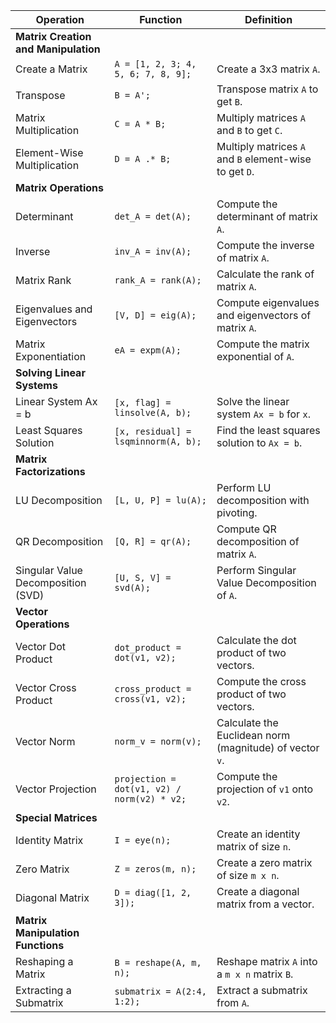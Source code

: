 | Operation | Function | Definition |
| --- | --- | --- |
| **Matrix Creation and Manipulation** | | |
| Create a Matrix | `A = [1, 2, 3; 4, 5, 6; 7, 8, 9];` | Create a 3x3 matrix `A`. |
| Transpose | `B = A';` | Transpose matrix `A` to get `B`. |
| Matrix Multiplication | `C = A * B;` | Multiply matrices `A` and `B` to get `C`. |
| Element-Wise Multiplication | `D = A .* B;` | Multiply matrices `A` and `B` element-wise to get `D`. |
| **Matrix Operations** | | |
| Determinant | `det_A = det(A);` | Compute the determinant of matrix `A`. |
| Inverse | `inv_A = inv(A);` | Compute the inverse of matrix `A`. |
| Matrix Rank | `rank_A = rank(A);` | Calculate the rank of matrix `A`. |
| Eigenvalues and Eigenvectors | `[V, D] = eig(A);` | Compute eigenvalues and eigenvectors of matrix `A`. |
| Matrix Exponentiation | `eA = expm(A);` | Compute the matrix exponential of `A`. |
| **Solving Linear Systems** | | |
| Linear System Ax = b | `[x, flag] = linsolve(A, b);` | Solve the linear system `Ax = b` for `x`. |
| Least Squares Solution | `[x, residual] = lsqminnorm(A, b);` | Find the least squares solution to `Ax = b`. |
| **Matrix Factorizations** | | |
| LU Decomposition | `[L, U, P] = lu(A);` | Perform LU decomposition with pivoting. |
| QR Decomposition | `[Q, R] = qr(A);` | Compute QR decomposition of matrix `A`. |
| Singular Value Decomposition (SVD) | `[U, S, V] = svd(A);` | Perform Singular Value Decomposition of `A`. |
| **Vector Operations** | | |
| Vector Dot Product | `dot_product = dot(v1, v2);` | Calculate the dot product of two vectors. |
| Vector Cross Product | `cross_product = cross(v1, v2);` | Compute the cross product of two vectors. |
| Vector Norm | `norm_v = norm(v);` | Calculate the Euclidean norm (magnitude) of vector `v`. |
| Vector Projection | `projection = dot(v1, v2) / norm(v2) * v2;` | Compute the projection of `v1` onto `v2`. |
| **Special Matrices** | | |
| Identity Matrix | `I = eye(n);` | Create an identity matrix of size `n`. |
| Zero Matrix | `Z = zeros(m, n);` | Create a zero matrix of size `m x n`. |
| Diagonal Matrix | `D = diag([1, 2, 3]);` | Create a diagonal matrix from a vector. |
| **Matrix Manipulation Functions** | | |
| Reshaping a Matrix | `B = reshape(A, m, n);` | Reshape matrix `A` into a `m x n` matrix `B`. |
| Extracting a Submatrix | `submatrix = A(2:4, 1:2);` | Extract a submatrix from `A`. |
